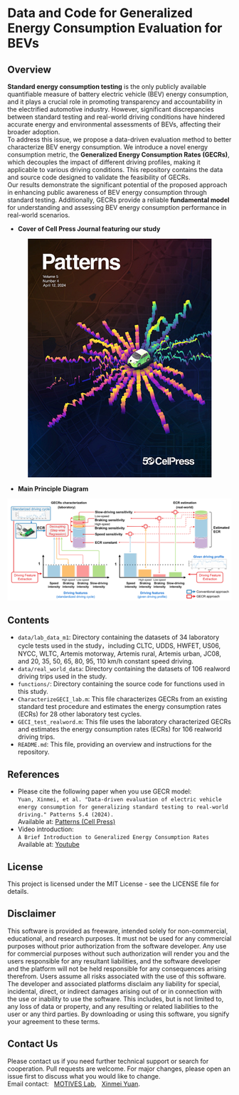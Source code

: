 # Data and Code for Generalized Energy Consumption Evaluation for BEVs  

## Overview  
**Standard energy consumption testing** is the only publicly available quantifiable measure of battery electric vehicle (BEV) energy consumption, and it plays a crucial role in promoting transparency and accountability in the electrified automotive industry. However, significant discrepancies between standard testing and real-world driving conditions have hindered accurate energy and environmental assessments of BEVs, affecting their broader adoption.  
To address this issue, we propose a data-driven evaluation method to better characterize BEV energy consumption. We introduce a novel energy consumption metric, the **Generalized Energy Consumption Rates (GECRs)**, which decouples the impact of different driving profiles, making it applicable to various driving conditions. This repository contains the data and source code designed to validate the feasibility of GECRs.  
Our results demonstrate the significant potential of the proposed approach in enhancing public awareness of BEV energy consumption through standard testing. Additionally, GECRs provide a reliable **fundamental model** for understanding and assessing BEV energy consumption performance in real-world scenarios.

- **Cover of Cell Press Journal featuring our study**
<p align="center">
  <img src="https://github.com/MOTIVES-LAB/generalized-energy-consumption-evaluation-for-ev/blob/main/figures/cover.tif%20(1).jpg" alt="drawing" width="413"/>
</p>  

- **Main Principle Diagram** 
<p align="center">
  <img src="https://github.com/MOTIVES-LAB/bev-energy-consumption-estimator/blob/main/figures/schemetic.svg" alt="drawing" />
</p>

  


## Contents
- `data/lab_data_m1`: Directory containing the datasets of 34 laboratory cycle tests used in the study，including CLTC, UDDS, HWFET, US06, NYCC, WLTC, Artemis motorway, Artemis rural, Artemis urban, JC08, and 20, 35, 50, 65, 80, 95, 110 km/h constant speed driving.  
- `data/real_world_data`: Directory containing the datasets of 106 realword driving trips used in the study.  
- `functions/`: Directory containing the source code for functions used in this study.  
- `CharacterizeGECI_lab.m`: This file characterizes GECRs from an existing standard test procedure and estimates the energy consumption rates (ECRs) for 28 other laboratory test cycles.
- `GECI_test_realword.m`: This file uses the laboratory characterized GECRs and estimates the energy consumption rates (ECRs) for 106 realworld driving trips.
- `README.md`: This file, providing an overview and instructions for the repository.  

## References
- Please cite the following paper when you use GECR model:  
`
Yuan, Xinmei, et al. "Data-driven evaluation of electric vehicle energy consumption for generalizing standard testing to real-world driving." Patterns 5.4 (2024).  
`\
Available at: [Patterns (Cell Press)](https://doi.org/10.1016/j.patter.2024.100950)  
- Video introduction:  
`
A Brief Introduction to Generalized Energy Consumption Rates  
`\
Available at: [Youtube](https://www.youtube.com/watch?v=vmJZik6mKlA&t=61s)  


## License
This project is licensed under the MIT License - see the LICENSE file for details.

## Disclaimer
This software is provided as freeware, intended solely for non-commercial, educational, and research purposes. It must not be used for any commercial purposes without prior authorization from the software developer. Any use for commercial purposes without such authorization will render you and the users responsible for any resultant liabilities, and the software developer and the platform will not be held responsible for any consequences arising therefrom.
Users assume all risks associated with the use of this software. The developer and associated platforms disclaim any liability for special, incidental, direct, or indirect damages arising out of or in connection with the use or inability to use the software. This includes, but is not limited to, any loss of data or property, and any resulting or related liabilities to the user or any third parties.
By downloading or using this software, you signify your agreement to these terms.

## Contact Us
Please contact us if you need further technical support or search for cooperation. Pull requests are welcome. For major changes, please open an issue first to discuss what you would like to change.\
Email contact: &nbsp; [MOTIVES Lab](mailto:motives.lab@gmail.com?subject=[GitHub]%20GECR), &nbsp; [Xinmei Yuan](mailto:yuan@jlu.edu.cn?subject=[GitHub]%20GECR).

